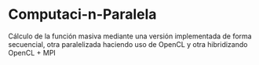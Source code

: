 # Computaci-n-Paralela
Cálculo de la función masiva mediante una versión implementada de forma secuencial, otra paralelizada haciendo uso de OpenCL y otra hibridizando OpenCL + MPI
